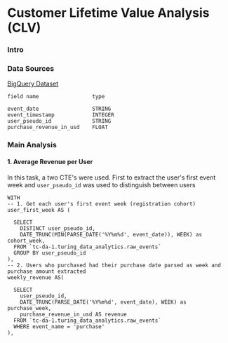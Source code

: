 # Customer Lifetime Value Analysis (CLV)

### Intro

### Data Sources
  [BigQuery Dataset](https://console.cloud.google.com/bigquery?ws=!1m5!1m4!4m3!1stc-da-1!2sturing_data_analytics!3sraw_events)

```
field name                 type

event_date                 STRING	
event_timestamp	           INTEGER	
user_pseudo_id             STRING	
purchase_revenue_in_usd    FLOAT	
```

### Main Analysis
#### 1. Average Revenue per User

In this task, a two CTE's were used. First to extract the user's first event week and ```user_pseudo_id``` was used to distinguish between users
```
WITH 
-- 1. Get each user's first event week (registration cohort)
user_first_week AS (
  
  SELECT
    DISTINCT user_pseudo_id,
    DATE_TRUNC(MIN(PARSE_DATE('%Y%m%d', event_date)), WEEK) as cohort_week,
  FROM `tc-da-1.turing_data_analytics.raw_events`
  GROUP BY user_pseudo_id
),
-- 2. Users who purchased had their purchase date parsed as week and purchase amount extracted
weekly_revenue AS(

  SELECT 
    user_pseudo_id,
    DATE_TRUNC(PARSE_DATE('%Y%m%d', event_date), WEEK) as purchase_week,
    purchase_revenue_in_usd AS revenue
  FROM `tc-da-1.turing_data_analytics.raw_events`
  WHERE event_name = 'purchase'
),
```

